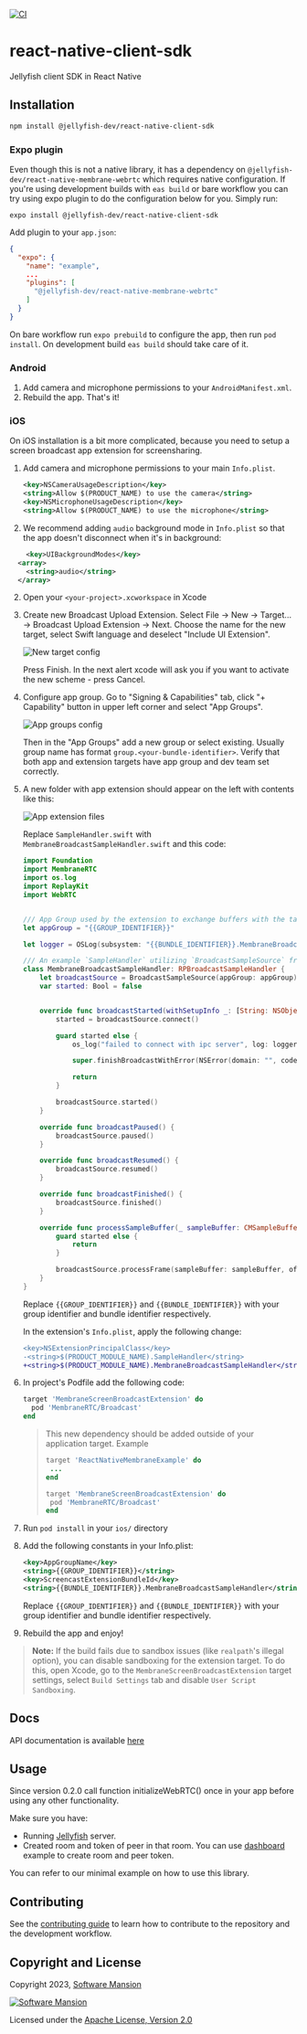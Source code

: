 [![CI](https://github.com/jellyfish-dev/react-native-client-sdk/actions/workflows/ci.yml/badge.svg)](https://github.com/jellyfish-dev/react-native-client-sdk/actions/workflows/ci.yml)
# react-native-client-sdk

Jellyfish client SDK in React Native

## Installation

```sh
npm install @jellyfish-dev/react-native-client-sdk
```

### Expo plugin
Even though this is not a native library, it has a dependency on `@jellyfish-dev/react-native-membrane-webrtc` which requires native configuration.
If you're using development builds with `eas build` or bare workflow you can try using expo plugin to do the configuration below for you.
Simply run:

```
expo install @jellyfish-dev/react-native-client-sdk
```

Add plugin to your `app.json`:

```json
{
  "expo": {
    "name": "example",
    ...
    "plugins": [
      "@jellyfish-dev/react-native-membrane-webrtc"
    ]
  }
}
```

On bare workflow run `expo prebuild` to configure the app, then run `pod install`.
On development build `eas build` should take care of it.

### Android

1. Add camera and microphone permissions to your `AndroidManifest.xml`.
2. Rebuild the app. That's it!

### iOS

On iOS installation is a bit more complicated, because you need to setup a screen broadcast app extension for screensharing.

1. Add camera and microphone permissions to your main `Info.plist`.
   ```xml
   <key>NSCameraUsageDescription</key>
   <string>Allow $(PRODUCT_NAME) to use the camera</string>
   <key>NSMicrophoneUsageDescription</key>
   <string>Allow $(PRODUCT_NAME) to use the microphone</string>
   ```
2. We recommend adding `audio` background mode in `Info.plist` so that the app doesn't disconnect when it's in background:

```xml
	<key>UIBackgroundModes</key>
  <array>
    <string>audio</string>
  </array>
```

2. Open your `<your-project>.xcworkspace` in Xcode
3. Create new Broadcast Upload Extension. Select File → New → Target... → Broadcast Upload Extension → Next. Choose the name for the new target, select Swift language and deselect "Include UI Extension".

   ![New target config](./.github/images/xcode1.png)

   Press Finish. In the next alert xcode will ask you if you want to activate the new scheme - press Cancel.

4. Configure app group. Go to "Signing & Capabilities" tab, click "+ Capability" button in upper left corner and select "App Groups".

   ![App groups config](./.github/images/xcode2.png)

   Then in the "App Groups" add a new group or select existing. Usually group name has format `group.<your-bundle-identifier>`. Verify that both app and extension targets have app group and dev team set correctly.

5. A new folder with app extension should appear on the left with contents like this:

   ![App extension files](./.github/images/xcode3.png)

   Replace `SampleHandler.swift` with `MembraneBroadcastSampleHandler.swift` and this code:

   ```swift
   import Foundation
   import MembraneRTC
   import os.log
   import ReplayKit
   import WebRTC


   /// App Group used by the extension to exchange buffers with the target application
   let appGroup = "{{GROUP_IDENTIFIER}}"

   let logger = OSLog(subsystem: "{{BUNDLE_IDENTIFIER}}.MembraneBroadcastSampleHandler", category: "Broadcaster")

   /// An example `SampleHandler` utilizing `BroadcastSampleSource` from `MembraneRTC` sending broadcast samples and necessary notification enabling device's screencast.
   class MembraneBroadcastSampleHandler: RPBroadcastSampleHandler {
       let broadcastSource = BroadcastSampleSource(appGroup: appGroup)
       var started: Bool = false


       override func broadcastStarted(withSetupInfo _: [String: NSObject]?) {
           started = broadcastSource.connect()

           guard started else {
               os_log("failed to connect with ipc server", log: logger, type: .debug)

               super.finishBroadcastWithError(NSError(domain: "", code: 0, userInfo: nil))

               return
           }

           broadcastSource.started()
       }

       override func broadcastPaused() {
           broadcastSource.paused()
       }

       override func broadcastResumed() {
           broadcastSource.resumed()
       }

       override func broadcastFinished() {
           broadcastSource.finished()
       }

       override func processSampleBuffer(_ sampleBuffer: CMSampleBuffer, with sampleBufferType: RPSampleBufferType) {
           guard started else {
               return
           }

           broadcastSource.processFrame(sampleBuffer: sampleBuffer, ofType: sampleBufferType)
       }
   }
   ```

   Replace `{{GROUP_IDENTIFIER}}` and `{{BUNDLE_IDENTIFIER}}` with your group identifier and bundle identifier respectively.

   In the extension's `Info.plist`, apply the following change:

   ```diff
   <key>NSExtensionPrincipalClass</key>
   -<string>$(PRODUCT_MODULE_NAME).SampleHandler</string>
   +<string>$(PRODUCT_MODULE_NAME).MembraneBroadcastSampleHandler</string>
   ```

6. In project's Podfile add the following code:
   ```rb
   target 'MembraneScreenBroadcastExtension' do
     pod 'MembraneRTC/Broadcast'
   end
   ```
   > This new dependency should be added outside of your application target. Example
   >
   > ```rb
   > target 'ReactNativeMembraneExample' do
   >  ...
   > end
   >
   > target 'MembraneScreenBroadcastExtension' do
   >  pod 'MembraneRTC/Broadcast'
   > end
   > ```
7. Run `pod install` in your `ios/` directory
8. Add the following constants in your Info.plist:
   ```xml
   <key>AppGroupName</key>
   <string>{{GROUP_IDENTIFIER}}</string>
   <key>ScreencastExtensionBundleId</key>
   <string>{{BUNDLE_IDENTIFIER}}.MembraneBroadcastSampleHandler</string>
   ```
   Replace `{{GROUP_IDENTIFIER}}` and `{{BUNDLE_IDENTIFIER}}` with your group identifier and bundle identifier respectively.
9. Rebuild the app and enjoy!

> **Note:** If the build fails due to sandbox issues (like `realpath`'s illegal option), you can disable sandboxing for
> the extension target. To do this, open Xcode, go to the `MembraneScreenBroadcastExtension` target settings, select
> `Build Settings` tab and disable `User Script Sandboxing`.

## Docs

API documentation is available [here](https://jellyfish-dev.github.io/react-native-client-sdk/)

## Usage

Since version 0.2.0 call function initializeWebRTC() once in your app before using any other functionality.

Make sure you have:

- Running [Jellyfish](https://github.com/jellyfish-dev/jellyfish) server.
- Created room and token of peer in that room.
  You can use [dashboard](https://github.com/jellyfish-dev/jellyfish-react-client/tree/main/examples/dashboard) example to create room and peer token.

You can refer to our minimal example on how to use this library.

## Contributing

See the [contributing guide](CONTRIBUTING.md) to learn how to contribute to the repository and the development workflow.

## Copyright and License

Copyright 2023, [Software Mansion](https://swmansion.com/?utm_source=git&utm_medium=readme&utm_campaign=jellyfish)

[![Software Mansion](https://logo.swmansion.com/logo?color=white&variant=desktop&width=200&tag=membrane-github)](https://swmansion.com/?utm_source=git&utm_medium=readme&utm_campaign=jellyfish)

Licensed under the [Apache License, Version 2.0](LICENSE)
